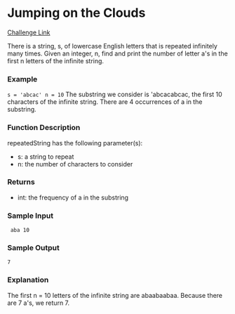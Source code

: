 # Jumping on the Clouds

[Challenge Link](https://www.hackerrank.com/challenges/jumping-on-the-clouds/problem?isFullScreen=true&h_l=interview&playlist_slugs%5B%5D=interview-preparation-kit&playlist_slugs%5B%5D=warmup&h_r=next-challenge&h_v=zen&h_r=next-challenge&h_v=zen)

There is a string, s, of lowercase English letters that is repeated infinitely many times. Given an integer, n, find and print the number of letter a's in the first n letters of the infinite string.


### Example
``
s = 'abcac'
n = 10
``
The substring we consider is 'abcacabcac, the first 10 characters of the infinite string. There are 4 occurrences of a in the substring.

### Function Description

repeatedString has the following parameter(s):

* s: a string to repeat
* n: the number of characters to consider


### Returns
* int: the frequency of a in the substring


### Sample Input
`` 
aba
10
``

### Sample Output
``
7
``

### Explanation
The first n = 10 letters of the infinite string are abaabaabaa. Because there are 7 a's, we return 7.


